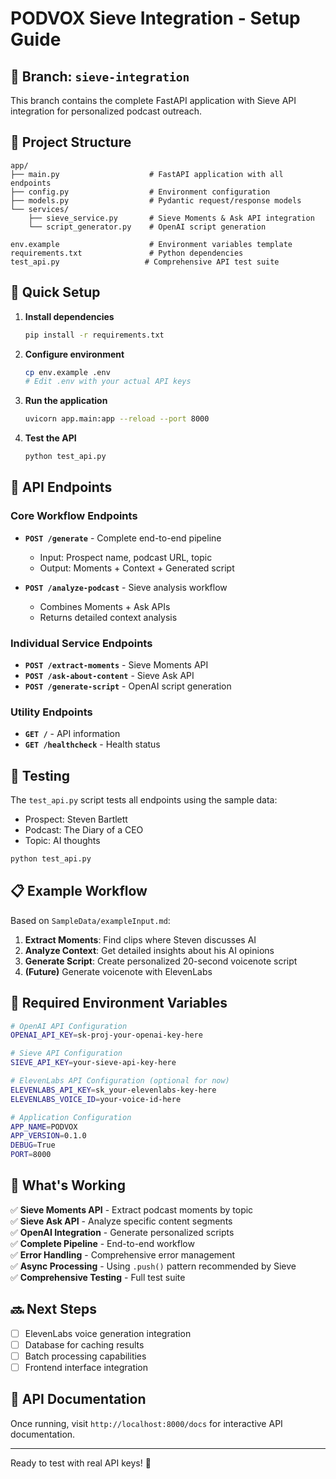 # PODVOX Sieve Integration - Setup Guide

## 🚀 Branch: `sieve-integration`

This branch contains the complete FastAPI application with Sieve API integration for personalized podcast outreach.

## 📁 Project Structure

```
app/
├── main.py                    # FastAPI application with all endpoints
├── config.py                  # Environment configuration
├── models.py                  # Pydantic request/response models
└── services/
    ├── sieve_service.py       # Sieve Moments & Ask API integration
    └── script_generator.py    # OpenAI script generation

env.example                    # Environment variables template
requirements.txt               # Python dependencies
test_api.py                   # Comprehensive API test suite
```

## 🔧 Quick Setup

1. **Install dependencies**
   ```bash
   pip install -r requirements.txt
   ```

2. **Configure environment** 
   ```bash
   cp env.example .env
   # Edit .env with your actual API keys
   ```

3. **Run the application**
   ```bash
   uvicorn app.main:app --reload --port 8000
   ```

4. **Test the API**
   ```bash
   python test_api.py
   ```

## 🎯 API Endpoints

### Core Workflow Endpoints

- **`POST /generate`** - Complete end-to-end pipeline
  - Input: Prospect name, podcast URL, topic
  - Output: Moments + Context + Generated script

- **`POST /analyze-podcast`** - Sieve analysis workflow
  - Combines Moments + Ask APIs
  - Returns detailed context analysis

### Individual Service Endpoints

- **`POST /extract-moments`** - Sieve Moments API
- **`POST /ask-about-content`** - Sieve Ask API  
- **`POST /generate-script`** - OpenAI script generation

### Utility Endpoints

- **`GET /`** - API information
- **`GET /healthcheck`** - Health status

## 🧪 Testing

The `test_api.py` script tests all endpoints using the sample data:

- Prospect: Steven Bartlett
- Podcast: The Diary of a CEO
- Topic: AI thoughts

```bash
python test_api.py
```

## 📋 Example Workflow

Based on `SampleData/exampleInput.md`:

1. **Extract Moments**: Find clips where Steven discusses AI
2. **Analyze Context**: Get detailed insights about his AI opinions  
3. **Generate Script**: Create personalized 20-second voicenote script
4. **(Future)** Generate voicenote with ElevenLabs

## 🔑 Required Environment Variables

```bash
# OpenAI API Configuration  
OPENAI_API_KEY=sk-proj-your-openai-key-here

# Sieve API Configuration
SIEVE_API_KEY=your-sieve-api-key-here

# ElevenLabs API Configuration (optional for now)
ELEVENLABS_API_KEY=sk_your-elevenlabs-key-here
ELEVENLABS_VOICE_ID=your-voice-id-here

# Application Configuration
APP_NAME=PODVOX
APP_VERSION=0.1.0
DEBUG=True
PORT=8000
```

## 🎉 What's Working

✅ **Sieve Moments API** - Extract podcast moments by topic  
✅ **Sieve Ask API** - Analyze specific content segments  
✅ **OpenAI Integration** - Generate personalized scripts  
✅ **Complete Pipeline** - End-to-end workflow  
✅ **Error Handling** - Comprehensive error management  
✅ **Async Processing** - Using `.push()` pattern recommended by Sieve  
✅ **Comprehensive Testing** - Full test suite  

## 🔜 Next Steps

- [ ] ElevenLabs voice generation integration
- [ ] Database for caching results  
- [ ] Batch processing capabilities
- [ ] Frontend interface integration

## 📖 API Documentation

Once running, visit `http://localhost:8000/docs` for interactive API documentation.

---

Ready to test with real API keys! 🚀 